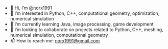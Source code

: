 - 👋 Hi, I’m @norx1991
- 👀 I’m interested in Python, C++, computational geometry, optimization, numerical simulation
- 🌱 I’m currently learning Java, image processing, game development
- 💞️ I’m looking to collaborate on projects related to Python, C++, meshing, numerical simulation, computational geometry
- 📫 How to reach me: norx1991@gmail.com

<!---
norx1991/norx1991 is a ✨ special ✨ repository because its `README.md` (this file) appears on your GitHub profile.
You can click the Preview link to take a look at your changes.
--->
